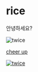 # rice

안녕하세요?

![twice](http://image.fmkorea.com/files/attach/new/20160711/486616/143682650/410609116/0876c24c0f5b3a9d013cfacaf93359c0.jpg)

[cheer up](https://www.youtube.com/watch?v=c7rCyll5AeY&list=RDc7rCyll5AeY&index=1)

[![twice](http://cfile9.uf.tistory.com/image/260DB449576B72E7329C17)](https://www.youtube.com/watch?v=c7rCyll5AeY&list=RDc7rCyll5AeY&index=1)
